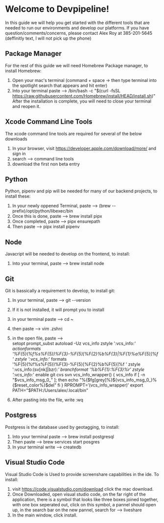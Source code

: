 Welcome to Devpipeline!  
=======================
In this guide we will help you get started with the different tools that are needed to run our environments and develop our platforms.
If you have question/comments/concerns, please contact Alex Roy at 385-201-5645 (deffinitly text, I will not pick up the phone)

  
Package Manager
---------------
For the rest of this guide we will need Homebrew Package manager, to install Homebrew:
1. Open your mac's terminal (command + space -> then type terminal into the spotlight search that appears and hit enter)
2. Into your terminal paste --> /bin/bash -c "$(curl -fsSL https://raw.githubusercontent.com/Homebrew/install/HEAD/install.sh)"
After the installation is complete, you will need to close your terminal and reopen it.   


Xcode Command Line Tools
------------------------
The xcode command line tools are required for several of the below downloads  
1. In your browser, visit https://developer.apple.com/download/more/ and sign in
2. search --> command line tools
3. download the first non beta entry  


Python
------
Python, pipenv and pip will be needed for many of our backend projects, to install these:
1. In your newly oppened Terminal, paste --> (brew --prefix)/opt/python/libexec/bin
2. Once this is done, paste --> brew install pipx
3. Once completed, paste --> pipx ensurepath
4. Then paste --> pipx install pipenv  

Node
----
Javacript will be needed to develop on the frontend, to install:
1. Into your terminal, paste --> brew install node  


Git
---
Git is bassically a requirement to develop, to install git:
1. In your terminal, paste --> git --version
2. If it is not installed, it will prompt you to install
3. in your terminal paste --> cd ~
4. then paste --> vim .zshrc
5. in the open file, paste -->  
    setopt prompt_subst
    autoload -Uz vcs_info
    zstyle ':vcs_info:*' actionformats \
        '%F{5}(%f%s%F{5})%F{3}-%F{5}[%F{2}%b%F{3}|%F{1}%a%F{5}]%f '
    zstyle ':vcs_info:*' formats       \
        '%F{5}(%f%s%F{5})%F{3}-%F{5}[%F{2}%b%F{5}]%f '
    zstyle ':vcs_info:(sv[nk]|bzr):*' branchformat '%b%F{1}:%F{3}%r'
    zstyle ':vcs_info:*' enable git cvs svn
    vcs_info_wrapper() {
      vcs_info
      if [ -n "$vcs_info_msg_0_" ]; then
        echo "%{$fg[grey]%}${vcs_info_msg_0_}%{$reset_color%}$del"
      fi
    }
RPROMPT=$'$(vcs_info_wrapper)'
export PATH="$PATH:/Users/alex/.local/bin"  

6. After pasting into the file, write :wq


Postgress
---------
Postgress is the database used by geotagging, to install:
1. Into your terminal paste --> brew install postgresql
2. Then paste --> brew services start posgres
3. In your terminal write --> createdb <your-profile-name>


Visual Studio Code
------------------
Visual Studio Code is Used to provide screenshare capabilities in the ide. To install:
1. visit https://code.visualstudio.com/download click the mac download.
2. Once Downloaded, open visual studio code, on the far right of the application, there is a symbol that looks like three boxes joined together, with one box seperated out, click on this symbol, a pannel should open up, in the search bar on the new pannel, search for --> liveshare
3. In the main window, click install. 



